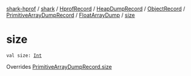 [shark-hprof](../../../../../../index.md) / [shark](../../../../../index.md) / [HprofRecord](../../../../index.md) / [HeapDumpRecord](../../../index.md) / [ObjectRecord](../../index.md) / [PrimitiveArrayDumpRecord](../index.md) / [FloatArrayDump](index.md) / [size](./size.md)

# size

`val size: `[`Int`](https://kotlinlang.org/api/latest/jvm/stdlib/kotlin/-int/index.html)

Overrides [PrimitiveArrayDumpRecord.size](../size.md)

